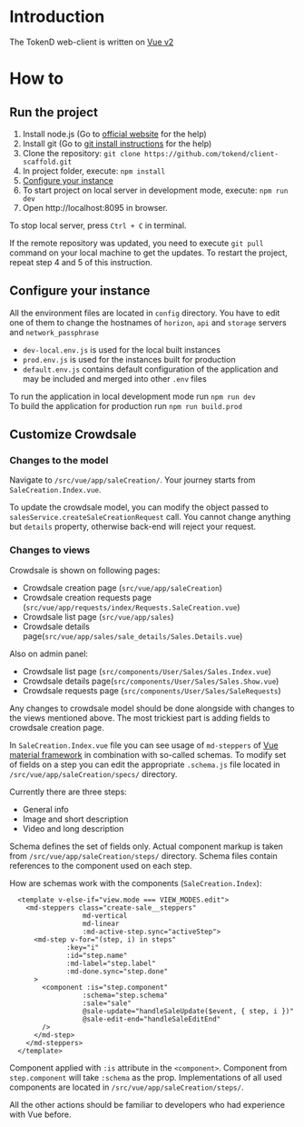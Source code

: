 # Introduction

The TokenD web-client is written on [Vue v2](https://vuejs.org/v2/guide/)

# How to
## Run the project

1. Install node.js (Go to [official website](https://nodejs.org/en/) for the help)
2. Install git (Go to [git install instructions](https://git-scm.com/book/en/v2/Getting-Started-Installing-Git) for the help)
3. Clone the repository: `git clone https://github.com/tokend/client-scaffold.git`
4. In project folder, execute: `npm install`
5. [Configure your instance](#configure-instance)
6. To start project on local server in development mode, execute: `npm run dev`
7. Open http://localhost:8095 in browser.

To stop local server, press `Ctrl + C` in terminal.

If the remote repository was updated, you need to execute `git pull` command on your local machine to get the updates. To restart the project, repeat step 4 and 5 of this instruction.

## Configure your instance
All the environment files are located in `config` directory. You have to edit one of them
to change the hostnames of `horizon`, `api` and `storage` servers and `network_passphrase`
- `dev-local.env.js` is used for the local built instances
- `prod.env.js` is used for the instances built for production
- `default.env.js` contains default configuration of the application and may be included
  and merged into other `.env` files

To run the application in local development mode run `npm run dev`  
To build the application for production run `npm run build.prod`

## Customize Crowdsale

### Changes to the model

Navigate to `/src/vue/app/saleCreation/`. Your journey starts from `SaleCreation.Index.vue`.

To update the crowdsale model, you can modify the object passed to `salesService.createSaleCreationRequest` call. You cannot change anything but `details` property, otherwise back-end will reject your request.

### Changes to views

Crowdsale is shown on following pages:
- Crowdsale creation page (`src/vue/app/saleCreation`)
- Crowdsale creation requests page
(`src/vue/app/requests/index/Requests.SaleCreation.vue`)
- Crowdsale list page
(`src/vue/app/sales`)
- Crowdsale details page(`src/vue/app/sales/sale_details/Sales.Details.vue`)

Also on admin panel:
- Crowdsale list page (`src/components/User/Sales/Sales.Index.vue`)
- Crowdsale details page(`src/components/User/Sales/Sales.Show.vue`)
- Crowdsale requests page
(`src/components/User/Sales/SaleRequests`)

Any changes to crowdsale model should be done alongside with changes to the views mentioned above. The most trickiest part is adding fields to crowdsale creation page.

In `SaleCreation.Index.vue` file you can see usage of `md-steppers` of [Vue material framework](https://vuematerial.io/) in combination with so-called schemas. To modify set of fields on a step you can edit the appropriate `.schema.js` file located in `/src/vue/app/saleCreation/specs/` directory.

Currently there are three steps:
- General info
- Image and short description
- Video and long description

Schema defines the set of fields only. Actual component markup is taken from `/src/vue/app/saleCreation/steps/` directory. Schema files contain references to the component used on each step.

How are schemas work with the components (`SaleCreation.Index`):
```
  <template v-else-if="view.mode === VIEW_MODES.edit">
    <md-steppers class="create-sale__steppers"
                  md-vertical
                  md-linear
                  :md-active-step.sync="activeStep">
      <md-step v-for="(step, i) in steps"
              :key="i"
              :id="step.name"
              :md-label="step.label"
              :md-done.sync="step.done"
      >
        <component :is="step.component"
                  :schema="step.schema"
                  :sale="sale"
                  @sale-update="handleSaleUpdate($event, { step, i })"
                  @sale-edit-end="handleSaleEditEnd"
        />
      </md-step>
    </md-steppers>
  </template>
```

Component applied with `:is` attribute in the `<component>`. Component from `step.component` will take `:schema` as the prop. Implementations of all used components are located in `/src/vue/app/saleCreation/steps/`.

All the other actions should be familiar to developers who had experience with Vue before.
